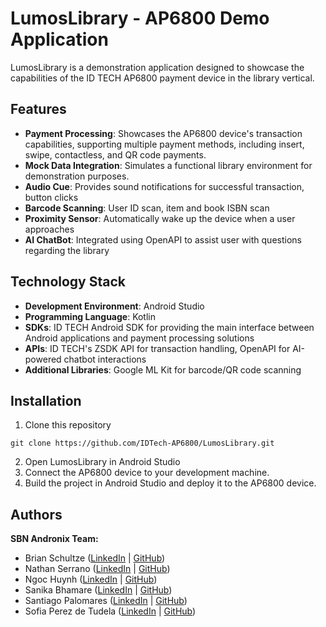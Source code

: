 # LumosLibrary - AP6800 Demo Application
LumosLibrary is a demonstration application designed to showcase the capabilities of the ID TECH AP6800 payment device in the library vertical.

## Features
* **Payment Processing**: Showcases the AP6800 device's transaction capabilities, supporting multiple payment methods, including insert, swipe, contactless, and QR code payments.
* **Mock Data Integration**: Simulates a functional library environment for demonstration purposes.
* **Audio Cue**: Provides sound notifications for successful transaction, button clicks
* **Barcode Scanning**: User ID scan, item and book ISBN scan
* **Proximity Sensor**: Automatically wake up the device when a user approaches
* **AI ChatBot**: Integrated using OpenAPI to assist user with questions regarding the library 
  
## Technology Stack
* **Development Environment**: Android Studio
* **Programming Language**: Kotlin
* **SDKs**: ID TECH Android SDK for providing the main interface between Android applications and payment processing solutions
* **APIs**: ID TECH's ZSDK API for transaction handling, OpenAPI for AI-powered chatbot interactions
* **Additional Libraries**: Google ML Kit for barcode/QR code scanning

## Installation
1. Clone this repository
  ```
  git clone https://github.com/IDTech-AP6800/LumosLibrary.git
  ```
2. Open LumosLibrary in Android Studio
3. Connect the AP6800 device to your development machine.
4. Build the project in Android Studio and deploy it to the AP6800 device.

## Authors
**SBN Andronix Team:**
* Brian Schultze ([LinkedIn](https://www.linkedin.com/in/briantschultze/) | [GitHub](https://github.com/btschultze))
* Nathan Serrano ([LinkedIn](https://www.linkedin.com/in/nathanserrano/) | [GitHub](https://github.com/naleono))
* Ngoc Huynh ([LinkedIn](https://www.linkedin.com/in/ngocvbh/) | [GitHub](https://github.com/ngocvbh))
* Sanika Bhamare ([LinkedIn](https://www.linkedin.com/in/sanikabhamare/) | [GitHub](https://github.com/SanikaBhamare))
* Santiago Palomares ([LinkedIn](https://www.linkedin.com/in/santiagopalomares/) | [GitHub](https://github.com/santiagopalomares))
* Sofia Perez de Tudela ([LinkedIn](https://www.linkedin.com/in/sofia-perez-de-tudela/) | [GitHub](https://github.com/SPerezdeTudela))
